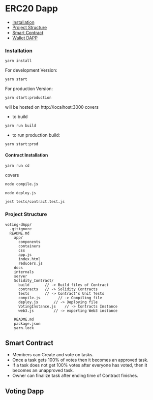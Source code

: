 # ERC20 Dapp

- [Installation](#installation)
- [Project Structure](#project-structure)
- [Smart Contract](#smart-contract)
- [Wallet DAPP](#voting-dapp)


### Installation

```bash
yarn install
```
For development Version:
```bash
yarn start
```
For production Version:
```bash
yarn start:production
```
will be hosted on http://localhost:3000
covers 
- to build
```bash
yarn run build
```
- to run production build: 
```bash
yarn start:prod
```

#### Contract Installation
```bash
yarn run cd
```
covers
```bash
node compile.js
```
```bash
node deploy.js
```
```bash
jest tests/contract.test.js
```

### Project Structure


```
voting-dApp/
  .gitignore
  README.md
    app/
      components
      containers
      css
      app.js
      index.html
      reducers.js
    docs
    internals
    server
    Solidity_Contract/
      build       // -> Build files of Contract
      contracts	  // -> Solidity Contracts
      tests       // -> Contract's Unit Tests
      compile.js	    // -> Compiling file
      deploy.js	      // -> Deploying file
      VotingInstance.js    // -> Contracts Instance
      web3.js         // -> exporting Web3 instance

    README.md
    package.json
    yarn.lock
```

## Smart Contract
- Members can Create and vote on tasks.
- Once a task gets 100% of votes then it becomes an approved task.
- If a task does not get 100% votes after everyone has voted, then it becomes an unapproved task.
- Owner can finalize task after ending time of Contract finishes.

## Voting Dapp